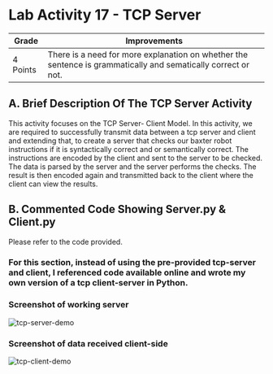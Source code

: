 # Lab Activity 17 - TCP Server

|Grade|Improvements|
|-------|------|
|4 Points|There is a need for more explanation on whether the sentence is grammatically and sematically correct or not.|

## A.	Brief Description Of The TCP Server Activity
This activity focuses on the TCP Server- Client Model. In this activity, we are required to successfully transmit data between a tcp server and client and extending that, to create a server that checks our baxter robot instructions if it is syntactically correct and or semantically correct. 
The instructions are encoded by the client and sent to the server to be checked. The data is parsed by the server and the server performs the checks. The result is then encoded again and transmitted back to the client where the client can view the results.

## B.	Commented Code Showing Server.py & Client.py 
Please refer to the code provided.
### For this section, instead of using the pre-provided tcp-server and client, I referenced code available online and wrote my own version of a tcp client-server in Python.

### Screenshot of working server
![tcp-server-demo](https://i.postimg.cc/cCQ8XzQp/image.png)

### Screenshot of data received client-side
![tcp-client-demo](https://i.postimg.cc/tgyvk0Fj/image.png)